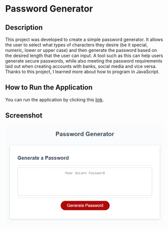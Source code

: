 <h1>Password Generator</h1>

<h2>Description</h2>
This project was developed to create a simple password generator. It allows the user to select what types of characters they desire (be it special, numeric, lower or upper case) and then generate the password based on the desired length that the user can input. A tool such as this can help users generate secure passwords, while also meeting the password requirements laid out when creating accounts with banks, social media and vice versa. Thanks to this project, I learned more about how to program in JavaScript.

<h2>How to Run the Application</h2>
You can run the application by clicking this <a href="https://ghassanalassadi.github.io/password-generator/">link</a>.

<h2>Screenshot</h2>
<img src="assets/image.png">
